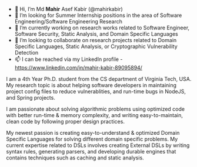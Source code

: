 - 👋 Hi, I’m Md **Mahir** Asef Kabir (@mahirkabir)
- 👀 I’m looking for Summer Internship positions in the area of Software Engineering/Software Engineering Research
- 🌱 I’m currently working on research works related to Software Engineer, Software Security, Static Analysis, and Domain Specific Languages 
- 💞️ I’m looking to collaborate on research projects related to Domain Specific Languages, Static Analysis, or Cryptographic Vulnerability Detection
- 📫 I can be reached via my LinkedIn profile - https://www.linkedin.com/in/mahir-kabir-89095894/

<!---
mahirkabir/mahirkabir is a ✨ special ✨ repository because its `README.md` (this file) appears on your GitHub profile.
You can click the Preview link to take a look at your changes.
--->
<p>
  I am a 4th Year Ph.D. student from the CS department of Virginia Tech, USA. My research topic is about helping software developers in maintaining project config files to reduce vulnerablities, and run-time bugs in NodeJS, and Spring projects.
</p>

<p>
  I am passionate about solving algorithmic problems using optimized code with better run-time & memory complexity, and writing easy-to-maintain, clean code by following proper design practices.
</p>

<p>
  My newest passion is creating easy-to-understand & optimized Domain Specific Languages for solving different domain specific problems. My current expertise related to DSLs involves creating External DSLs by writing syntax rules, generating parsers, and developing durable engines that contains techniques such as caching and static analysis.
</p>
